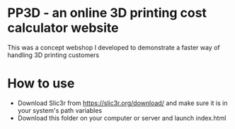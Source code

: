 # PP3D - an online 3D printing cost calculator website

This was a concept webshop I developed to demonstrate a faster way of handling 3D printing customers

# How to use

  - Download Slic3r from https://slic3r.org/download/ and make sure it is in your system's path variables
  - Download this folder on your computer or server and launch index.html
